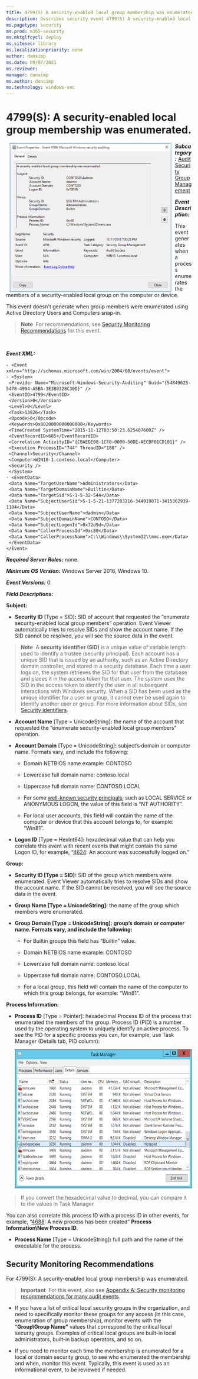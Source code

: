 ```yaml
---
title: 4799(S) A security-enabled local group membership was enumerated. (Windows 10)
description: Describes security event 4799(S) A security-enabled local group membership was enumerated.
ms.pagetype: security
ms.prod: m365-security
ms.mktglfcycl: deploy
ms.sitesec: library
ms.localizationpriority: none
author: dansimp
ms.date: 09/07/2021
ms.reviewer: 
manager: dansimp
ms.author: dansimp
ms.technology: windows-sec
---
```


# 4799(S): A security-enabled local group membership was enumerated.


<img src="images/event-4799.png" alt="Event 4799 illustration" width="438" height="402" hspace="10" align="left" />

***Subcategory:***&nbsp;[Audit Security Group Management](audit-security-group-management.md)

***Event Description:***

This event generates when a process enumerates the members of a security-enabled local group on the computer or device.

This event doesn't generate when group members were enumerated using Active Directory Users and Computers snap-in.

> **Note**&nbsp;&nbsp;For recommendations, see [Security Monitoring Recommendations](#security-monitoring-recommendations) for this event.

<br clear="all">

***Event XML:***
```
- <Event xmlns="http://schemas.microsoft.com/win/2004/08/events/event">
- <System>
 <Provider Name="Microsoft-Windows-Security-Auditing" Guid="{54849625-5478-4994-A5BA-3E3B0328C30D}" /> 
 <EventID>4799</EventID> 
 <Version>0</Version> 
 <Level>0</Level> 
 <Task>13826</Task> 
 <Opcode>0</Opcode> 
 <Keywords>0x8020000000000000</Keywords> 
 <TimeCreated SystemTime="2015-11-12T03:50:23.625407600Z" /> 
 <EventRecordID>685</EventRecordID> 
 <Correlation ActivityID="{CBAEDE08-1CF0-0000-50DE-AECBF01CD101}" /> 
 <Execution ProcessID="744" ThreadID="188" /> 
 <Channel>Security</Channel> 
 <Computer>WIN10-1.contoso.local</Computer> 
 <Security /> 
 </System>
- <EventData>
 <Data Name="TargetUserName">Administrators</Data> 
 <Data Name="TargetDomainName">Builtin</Data> 
 <Data Name="TargetSid">S-1-5-32-544</Data> 
 <Data Name="SubjectUserSid">S-1-5-21-1377283216-344919071-3415362939-1104</Data> 
 <Data Name="SubjectUserName">dadmin</Data> 
 <Data Name="SubjectDomainName">CONTOSO</Data> 
 <Data Name="SubjectLogonId">0x72d9d</Data> 
 <Data Name="CallerProcessId">0xc80</Data> 
 <Data Name="CallerProcessName">C:\\Windows\\System32\\mmc.exe</Data> 
 </EventData>
</Event>

```

***Required Server Roles:*** none.

***Minimum OS Version:*** Windows Server 2016, Windows 10.

***Event Versions:*** 0.

***Field Descriptions:***

**Subject:**

-   **Security ID** \[Type = SID\]**:** SID of account that requested the “enumerate security-enabled local group members” operation. Event Viewer automatically tries to resolve SIDs and show the account name. If the SID cannot be resolved, you will see the source data in the event.

> **Note**&nbsp;&nbsp;A **security identifier (SID)** is a unique value of variable length used to identify a trustee (security principal). Each account has a unique SID that is issued by an authority, such as an Active Directory domain controller, and stored in a security database. Each time a user logs on, the system retrieves the SID for that user from the database and places it in the access token for that user. The system uses the SID in the access token to identify the user in all subsequent interactions with Windows security. When a SID has been used as the unique identifier for a user or group, it cannot ever be used again to identify another user or group. For more information about SIDs, see [Security identifiers](/windows/access-protection/access-control/security-identifiers).

-   **Account Name** \[Type = UnicodeString\]**:** the name of the account that requested the “enumerate security-enabled local group members” operation.

-   **Account Domain** \[Type = UnicodeString\]**:** subject’s domain or computer name. Formats vary, and include the following:

    -   Domain NETBIOS name example: CONTOSO

    -   Lowercase full domain name: contoso.local

    -   Uppercase full domain name: CONTOSO.LOCAL

    -   For some [well-known security principals](/windows/security/identity-protection/access-control/security-identifiers), such as LOCAL SERVICE or ANONYMOUS LOGON, the value of this field is “NT AUTHORITY”.

    -   For local user accounts, this field will contain the name of the computer or device that this account belongs to, for example: “Win81”.

-   **Logon ID** \[Type = HexInt64\]**:** hexadecimal value that can help you correlate this event with recent events that might contain the same Logon ID, for example, “[4624](event-4624.md): An account was successfully logged on.”

**Group:**

-   **Security ID \[Type = SID\]:** SID of the group which members were enumerated. Event Viewer automatically tries to resolve SIDs and show the account name. If the SID cannot be resolved, you will see the source data in the event.

-   **Group Name \[Type = UnicodeString\]:** the name of the group which members were enumerated.

-   **Group Domain \[Type = UnicodeString\]: group’s domain or computer name. Formats vary, and include the following:**

    -   For Builtin groups this field has “Builtin” value.

    -   Domain NETBIOS name example: CONTOSO

    -   Lowercase full domain name: contoso.local

    -   Uppercase full domain name: CONTOSO.LOCAL

    -   For a local group, this field will contain the name of the computer to which this group belongs, for example: “Win81”.

**Process Information:**

-   **Process ID** \[Type = Pointer\]: hexadecimal Process ID of the process that enumerated the members of the group. Process ID (PID) is a number used by the operating system to uniquely identify an active process. To see the PID for a specific process you can, for example, use Task Manager (Details tab, PID column):

    <img src="images/task-manager.png" alt="Task manager illustration" width="585" height="375" />

> If you convert the hexadecimal value to decimal, you can compare it to the values in Task Manager.

You can also correlate this process ID with a process ID in other events, for example, “[4688](event-4688.md): A new process has been created” **Process Information\\New Process ID**.

-   **Process Name** \[Type = UnicodeString\]**:** full path and the name of the executable for the process.

## Security Monitoring Recommendations

For 4799(S): A security-enabled local group membership was enumerated.

> **Important**&nbsp;&nbsp;For this event, also see [Appendix A: Security monitoring recommendations for many audit events](appendix-a-security-monitoring-recommendations-for-many-audit-events.md).

-   If you have a list of critical local security groups in the organization, and need to specifically monitor these groups for any access (in this case, enumeration of group membership), monitor events with the “**Group\\Group Name”** values that correspond to the critical local security groups. Examples of critical local groups are built-in local administrators, built-in backup operators, and so on.

-   If you need to monitor each time the membership is enumerated for a local or domain security group, to see who enumerated the membership and when, monitor this event. Typically, this event is used as an informational event, to be reviewed if needed.

